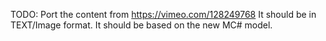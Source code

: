 TODO: Port the content from https://vimeo.com/128249768
It should be in TEXT/Image format.
It should be based on the new MC# model.
